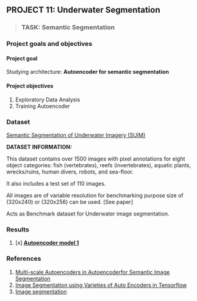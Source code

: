 ## PROJECT 11: Underwater Segmentation

> ### TASK: Semantic Segmentation

### Project goals and objectives

#### Project goal

Studying architecture: **Autoencoder for semantic segmentation**


#### Project objectives

1. Exploratory Data Analysis
2. Training Autoencoder


### Dataset

[Semantic Segmentation of Underwater Imagery (SUIM)](https://www.kaggle.com/ashish2001/semantic-segmentation-of-underwater-imagery-suim)

**DATASET INFORMATION:**

This dataset contains over 1500 images with pixel annotations for eight object categories: fish (vertebrates), reefs
(invertebrates), aquatic plants, wrecks/ruins, human divers, robots, and sea-floor.

It also includes a test set of 110 images.

All images are of variable resolution for benchmarking purpose size of (320x240) or (320x256) can be used. [See paper]

Acts as Benchmark dataset for Underwater image segmentation.

### Results

1. [x] [**Autoencoder model 1**]()

### References

1. [Multi-scale Autoencoders in Autoencoderfor Semantic Image Segmentation](https://www.researchgate.net/publication/332152893_Multi-scale_Autoencoders_in_Autoencoder_for_Semantic_Image_Segmentation)
2. [Image Segmentation using Varieties of Auto Encoders in Tensorflow](https://towardsdatascience.com/image-segmentation-using-varieties-of-auto-encoders-in-tensorflow-manual-back-prop-with-tf-2e688f2a98f7)
3. [Image segmentation](https://www.tensorflow.org/tutorials/images/segmentation?hl=en)
